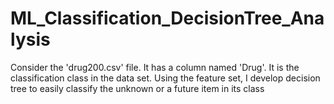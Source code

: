 # ML_Classification_DecisionTree_Analysis
Consider the 'drug200.csv' file. It has a column named 'Drug'. It is the classification class in the data set. Using the feature set, I develop decision tree to easily classify the unknown or a future item in its class
